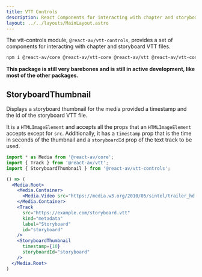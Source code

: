 ```yaml
---
title: VTT Controls
description: React Components for interacting with chapter and storyboard VTT files.
layout: ../../layouts/MainLayout.astro
---
```


The vtt-controls module, `@react-av/vtt-controls`, provides a set of components for interacting with chapter and storyboard VTT files. 

```bash
npm i @react-av/core @react-av/vtt-core @react-av/vtt @react-av/vtt-controls
```

**This package is still very barebones and is still in active development, like most of the other packages.**

## StoryboardThumbnail

Displays a storyboard thumbnail for the media provided a timestamp and the id of the storyboard VTT file.

It is a `HTMLImageElement` and accepts all the props that an `HTMLImageElement` accepts except for `src`. Additionally, it has a `timestamp` prop that is the time in seconds of the thumbnail and a `storyboardId` prop of the text track to be used.

```jsx
import * as Media from '@react-av/core';
import { Track } from '@react-av/vtt';
import { StoryboardThumbnail } from '@react-av/vtt-controls';

() => (
  <Media.Root>
    <Media.Container>
      <Media.Video src="https://media.w3.org/2010/05/sintel/trailer_hd.mp4" />
    </Media.Container>
    <Track
      src="https://example.com/storyboard.vtt"
      kind="metadata"
      label="Storyboard"
      id="storyboard"
    />
    <StoryboardThumbnail
      timestamp={10}
      storyboardId="storyboard"
    />
  </Media.Root>
)
```
